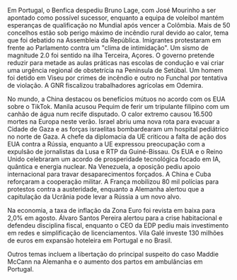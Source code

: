 Em Portugal, o Benfica despediu Bruno Lage, com José Mourinho a ser apontado como possível sucessor, enquanto a equipa de voleibol mantém esperanças de qualificação no Mundial após vencer a Colômbia. Mais de 50 concelhos estão sob perigo máximo de incêndio rural devido ao calor, tema que foi debatido na Assembleia da República. Imigrantes protestaram em frente ao Parlamento contra um "clima de intimidação". Um sismo de magnitude 2.0 foi sentido na ilha Terceira, Açores. O governo pretende reduzir para metade as aulas práticas nas escolas de condução e vai criar uma urgência regional de obstetrícia na Península de Setúbal. Um homem foi detido em Viseu por crimes de incêndio e outro no Funchal por tentativa de violação. A GNR fiscalizou trabalhadores agrícolas em Odemira.

No mundo, a China destacou os benefícios mútuos no acordo com os EUA sobre o TikTok. Manila acusou Pequim de ferir um tripulante filipino com um canhão de água num recife disputado. O calor extremo causou 16.500 mortes na Europa neste verão. Israel abriu uma nova rota para evacuar a Cidade de Gaza e as forças israelitas bombardearam um hospital pediátrico no norte de Gaza. A chefe da diplomacia da UE criticou a falta de ação dos EUA contra a Rússia, enquanto a UE expressou preocupação com a expulsão de jornalistas da Lusa e RTP da Guiné-Bissau. Os EUA e o Reino Unido celebraram um acordo de prosperidade tecnológica focado em IA, quântica e energia nuclear. Na Venezuela, a oposição pediu apoio internacional para travar desaparecimentos forçados. A China e Cuba reforçaram a cooperação militar. A França mobilizou 80 mil polícias para protestos contra a austeridade, enquanto a Alemanha alertou que a capitulação da Ucrânia pode levar a Rússia a um novo alvo.

Na economia, a taxa de inflação da Zona Euro foi revista em baixa para 2,0% em agosto. Álvaro Santos Pereira alertou para a crise habitacional e defendeu disciplina fiscal, enquanto o CEO da EDP pediu mais investimento em redes e simplificação de licenciamentos. Vila Galé investe 130 milhões de euros em expansão hoteleira em Portugal e no Brasil.

Outros temas incluem a libertação do principal suspeito do caso Maddie McCann na Alemanha e o aumento dos partos em ambulâncias em Portugal.